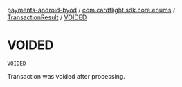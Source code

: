 [payments-android-byod](../../index.md) / [com.cardflight.sdk.core.enums](../index.md) / [TransactionResult](index.md) / [VOIDED](./-v-o-i-d-e-d.md)

# VOIDED

`VOIDED`

Transaction was voided after processing.

